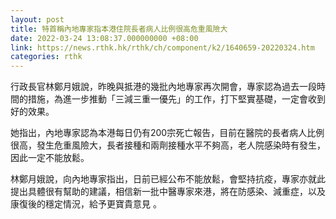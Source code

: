 ```yaml
---
layout: post
title: 特首稱內地專家指本港住院長者病人比例很高危重風險大
date: 2022-03-24 13:08:37.000000000 +08:00
link: https://news.rthk.hk/rthk/ch/component/k2/1640659-20220324.htm
categories: rthk
---
```


行政長官林鄭月娥說，昨晚與抵港的幾批內地專家再次開會，專家認為過去一段時間的措施，為進一步推動「三減三重一優先」的工作，打下堅實基礎，一定會收到好的效果。

她指出，內地專家認為本港每日仍有200宗死亡報告，目前在醫院的長者病人比例很高，發生危重風險大，長者接種和兩劑接種水平不夠高，老人院感染時有發生，因此一定不能放鬆。

林鄭月娥說，向內地專家指出，日前已經公布不能放鬆，會堅持抗疫，專家亦就此提出具體很有幫助的建議，相信新一批中醫專家來港，將在防感染、減重症，以及康復後的穩定情況，給予更寶貴意見 。
